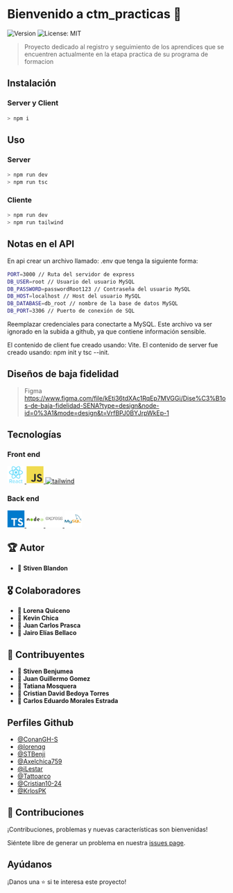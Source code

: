 # Bienvenido a ctm_practicas 👋

![Version](https://img.shields.io/badge/version-1.1.0-blue.svg?cacheSeconds=2592000)
![License: MIT](https://img.shields.io/badge/License-MIT-yellow.svg)

> Proyecto dedicado al registro y seguimiento de los aprendices que se encuentren actualmente en la etapa practica de su programa de formacion

## Instalación

### Server y Client

```sh
> npm i
```

## Uso

### Server

```sh
> npm run dev
> npm run tsc
```

### Cliente

```sh
> npm run dev
> npm run tailwind
```

## Notas en el API

En api crear un archivo llamado: .env que tenga la siguiente forma:

```sh
PORT=3000 // Ruta del servidor de express
DB_USER=root // Usuario del usuario MySQL
DB_PASSWORD=passwordRoot123 // Contraseña del usuario MySQL
DB_HOST=localhost // Host del usuario MySQL
DB_DATABASE=db_root // nombre de la base de datos MySQL
DB_PORT=3306 // Puerto de conexión de SQL
```

Reemplazar credenciales para conectarte a MySQL. Este archivo va ser ignorado en la subida a github, ya que contiene información sensible.

El contenido de client fue creado usando: Vite.
El contenido de server fue creado usando: npm init y tsc --init.

## Diseños de baja fidelidad

> Figma https://www.figma.com/file/kEti36tdXAc1RqEp7MVGGi/Dise%C3%B1os-de-baja-fidelidad-SENA?type=design&node-id=0%3A1&mode=design&t=VrfBPJ0BYJrpWkEp-1

## Tecnologías

### Front end

<p align="left"> 
<a href="https://reactjs.org/" target="_blank" rel="noreferrer"> <img src="https://raw.githubusercontent.com/devicons/devicon/master/icons/react/react-original-wordmark.svg" alt="react" width="40" height="40"/> </a>
<a href="https://developer.mozilla.org/en-US/docs/Web/JavaScript" target="_blank" rel="noreferrer"> <img src="https://raw.githubusercontent.com/devicons/devicon/master/icons/javascript/javascript-original.svg" alt="javascript" width="40" height="40"/> </a>
<a href="https://tailwindcss.com/" target="_blank" rel="noreferrer"> <img src="https://www.vectorlogo.zone/logos/tailwindcss/tailwindcss-icon.svg" alt="tailwind" width="40" height="40"/> </a> </p>

### Back end

<p align="left"> 
<a href="https://www.typescriptlang.org/" target="_blank" rel="noreferrer"> <img src="https://raw.githubusercontent.com/devicons/devicon/master/icons/typescript/typescript-original.svg" alt="typescript" width="40" height="40"/> </a>
  <a href="https://nodejs.org" target="_blank" rel="noreferrer"> <img src="https://raw.githubusercontent.com/devicons/devicon/master/icons/nodejs/nodejs-original-wordmark.svg" alt="nodejs" width="40" height="40"/> </a> 
<a href="https://expressjs.com" target="_blank" rel="noreferrer"> <img src="https://raw.githubusercontent.com/devicons/devicon/master/icons/express/express-original-wordmark.svg" alt="express" width="40" height="40"/> </a> <a href="https://developer.mozilla.org/en-US/docs/Web/JavaScript" target="_blank" rel="noreferrer">  <a href="https://www.mysql.com/" target="_blank" rel="noreferrer"> <img src="https://raw.githubusercontent.com/devicons/devicon/master/icons/mysql/mysql-original-wordmark.svg" alt="mysql" width="40" height="40"/> </a>    </p>

## 🏆 Autor

- 👤 **Stiven Blandon**

## 🎖 Colaboradores

- 👤 **Lorena Quiceno**
- 👤 **Kevin Chica**
- 👤 **Juan Carlos Prasca**
- 👤 **Jairo Elías Bellaco**

## 🤝 Contribuyentes

- 👤 **Stiven Benjumea**
- 👤 **Juan Guillermo Gomez**
- 👤 **Tatiana Mosquera**
- 👤 **Cristian David Bedoya Torres**
- 👤 **Carlos Eduardo Morales Estrada**

## Perfiles Github

- [@ConanGH-S](https://github.com/ConanGH-S)
- [@lorenqg](https://github.com/lorenqg)
- [@STBenji](https://github.com/STBenji)
- [@Axelchica759](https://github.com/Axelchica759)
- [@iLestar](https://github.com/iLestar)
- [@Tattoarco](https://github.com/Tattoarco)
- [@Cristian10-24](https://github.com/Cristian10-24)
- [@KrlosPK](https://github.com/KrlosPK)

## 🤝 Contribuciones

¡Contribuciones, problemas y nuevas características son bienvenidas!

Siéntete libre de generar un problema en nuestra [issues page](https://github.com/ConanGH-S/practicas_sena/issues).

## Ayúdanos

¡Danos una ⭐️ si te interesa este proyecto!
